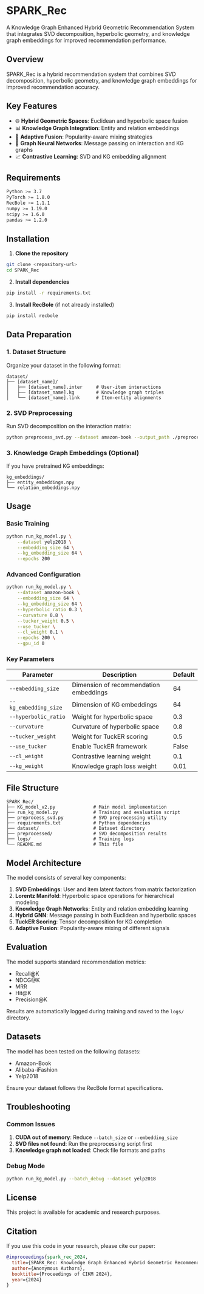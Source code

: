 # SPARK_Rec

A Knowledge Graph Enhanced Hybrid Geometric Recommendation System that integrates SVD decomposition, hyperbolic geometry, and knowledge graph embeddings for improved recommendation performance.

## Overview

SPARK_Rec is a hybrid recommendation system that combines SVD decomposition, hyperbolic geometry, and knowledge graph embeddings for improved recommendation accuracy.

## Key Features

- 🌐 **Hybrid Geometric Spaces**: Euclidean and hyperbolic space fusion
- 📊 **Knowledge Graph Integration**: Entity and relation embeddings
- 🎯 **Adaptive Fusion**: Popularity-aware mixing strategies
- 🔄 **Graph Neural Networks**: Message passing on interaction and KG graphs
- 📈 **Contrastive Learning**: SVD and KG embedding alignment

## Requirements

```bash
Python >= 3.7
PyTorch >= 1.8.0
RecBole >= 1.1.1
numpy >= 1.19.0
scipy >= 1.6.0
pandas >= 1.2.0
```

## Installation

1. **Clone the repository**
```bash
git clone <repository-url>
cd SPARK_Rec
```

2. **Install dependencies**
```bash
pip install -r requirements.txt
```

3. **Install RecBole** (if not already installed)
```bash
pip install recbole
```

## Data Preparation

### 1. Dataset Structure
Organize your dataset in the following format:
```
dataset/
├── [dataset_name]/
│   ├── [dataset_name].inter     # User-item interactions
│   ├── [dataset_name].kg        # Knowledge graph triples  
│   └── [dataset_name].link      # Item-entity alignments
```

### 2. SVD Preprocessing
Run SVD decomposition on the interaction matrix:
```bash
python preprocess_svd.py --dataset amazon-book --output_path ./preprocessed
```

### 3. Knowledge Graph Embeddings (Optional)
If you have pretrained KG embeddings:
```
kg_embeddings/
├── entity_embeddings.npy
└── relation_embeddings.npy
```

## Usage

### Basic Training
```bash
python run_kg_model.py \
    --dataset yelp2018 \
    --embedding_size 64 \
    --kg_embedding_size 64 \
    --epochs 200
```

### Advanced Configuration
```bash
python run_kg_model.py \
    --dataset amazon-book \
    --embedding_size 64 \
    --kg_embedding_size 64 \
    --hyperbolic_ratio 0.3 \
    --curvature 0.8 \
    --tucker_weight 0.5 \
    --use_tucker \
    --cl_weight 0.1 \
    --epochs 200 \
    --gpu_id 0
```

### Key Parameters

| Parameter | Description | Default |
|-----------|-------------|---------|
| `--embedding_size` | Dimension of recommendation embeddings | 64 |
| `--kg_embedding_size` | Dimension of KG embeddings | 64 |
| `--hyperbolic_ratio` | Weight for hyperbolic space | 0.3 |
| `--curvature` | Curvature of hyperbolic space | 0.8 |
| `--tucker_weight` | Weight for TuckER scoring | 0.5 |
| `--use_tucker` | Enable TuckER framework | False |
| `--cl_weight` | Contrastive learning weight | 0.1 |
| `--kg_weight` | Knowledge graph loss weight | 0.01 |

## File Structure

```
SPARK_Rec/
├── KG_model_v2.py              # Main model implementation
├── run_kg_model.py             # Training and evaluation script
├── preprocess_svd.py           # SVD preprocessing utility
├── requirements.txt            # Python dependencies
├── dataset/                    # Dataset directory
├── preprocessed/               # SVD decomposition results
├── logs/                       # Training logs
└── README.md                   # This file
```

## Model Architecture

The model consists of several key components:

1. **SVD Embeddings**: User and item latent factors from matrix factorization
2. **Lorentz Manifold**: Hyperbolic space operations for hierarchical modeling
3. **Knowledge Graph Networks**: Entity and relation embedding learning
4. **Hybrid GNN**: Message passing in both Euclidean and hyperbolic spaces
5. **TuckER Scoring**: Tensor decomposition for KG completion
6. **Adaptive Fusion**: Popularity-aware mixing of different signals

## Evaluation

The model supports standard recommendation metrics:
- Recall@K
- NDCG@K  
- MRR
- Hit@K
- Precision@K

Results are automatically logged during training and saved to the `logs/` directory.

## Datasets

The model has been tested on the following datasets:
- Amazon-Book
- Alibaba-iFashion
- Yelp2018

Ensure your dataset follows the RecBole format specifications.

## Troubleshooting

### Common Issues

1. **CUDA out of memory**: Reduce `--batch_size` or `--embedding_size`
2. **SVD files not found**: Run the preprocessing script first
3. **Knowledge graph not loaded**: Check file formats and paths

### Debug Mode
```bash
python run_kg_model.py --batch_debug --dataset yelp2018
```

## License

This project is available for academic and research purposes.

## Citation

If you use this code in your research, please cite our paper:

```bibtex
@inproceedings{spark_rec_2024,
  title={SPARK_Rec: Knowledge Graph Enhanced Hybrid Geometric Recommendation},
  author={Anonymous Authors},
  booktitle={Proceedings of CIKM 2024},
  year={2024}
}
```
